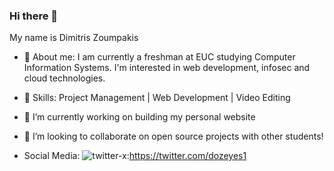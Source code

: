 ### Hi there 👋 
My name is Dimitris Zoumpakis 

- 🧔 About me: 
I am currently a freshman at EUC studying Computer Information Systems.
I'm interested in web development, infosec and cloud technologies.

- 🔨 Skills:
  Project Management | Web Development | Video Editing

- 🔭 I’m currently working on building my personal website

- 👯 I’m looking to collaborate on open source projects with other students!

- Social Media:
  ![twitter-x](https://github.com/ZoumpakisDimitris/ZoumpakisDimitris/assets/81482260/b404572b-7c84-4003-9589-22c9273524ab):https://twitter.com/dozeyes1







